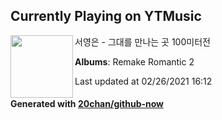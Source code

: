 ## Currently Playing on YTMusic

[<img align="left" width="100" src="https://lh3.googleusercontent.com/cDGeR1esgYlreZSt4z_oHwSM1wgcVr_BHCNgpy5y53FWNnvGgvrM1LLX906V9vjItDHF9sx0fmKDXE4">](https://music.youtube.com/watch?v=hsj7a6vLa4c)

서영은 - 그대를 만나는 곳 100미터전

**Albums**: Remake Romantic 2

Last updated at 02/26/2021 16:12

#### Generated with [20chan/github-now](https://github.com/20chan/github-now)


<!--
**20chan/20chan** is a ✨ _special_ ✨ repository because its `README.md` (this file) appears on your GitHub profile.

Here are some ideas to get you started:

- 🔭 I’m currently working on ...
- 🌱 I’m currently learning ...
- 👯 I’m looking to collaborate on ...
- 🤔 I’m looking for help with ...
- 💬 Ask me about ...
- 📫 How to reach me: ...
- 😄 Pronouns: ...
- ⚡ Fun fact: ...
-->
